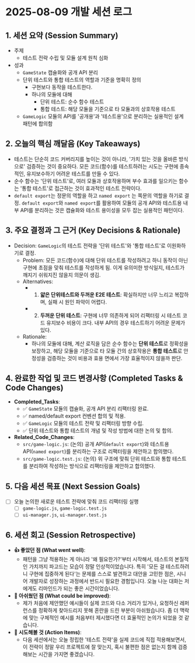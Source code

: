 # 2025-08-09 개발 세션 로그

## 1. 세션 요약 (Session Summary)

- 주제
  - 테스트 전략 수립 및 모듈 설계 원칙 심화
- 성과
  - `GameState` 캡슐화와 공개 API 분리
  - 단위 테스트와 통합 테스트의 역할과 기준을 명확히 정의
    - 구현보다 동작을 테스트한다.
    - 하나의 모듈에 대해
      - 단위 테스트: 순수 함수 테스트
      - 통합 테스트: 해당 모듈을 기준으로 타 모듈과의 상호작용 테스트
  - `GameLogic` 모듈의 API를 '공개용'과 '테스트용'으로 분리하는 실용적인 설계 패턴에 합의함

## 2. 오늘의 핵심 깨달음 (Key Takeaways)

- 테스트는 단순히 코드 커버리지를 높이는 것이 아니라, '가치 있는 것을 올바른 방식으로' 검증하는 것이 중요하다. 모든 코드(함수)를 테스트하려는 시도는 구현에 종속적인, 유지보수하기 어려운 테스트를 만들 수 있다.
- 순수 함수는 '단위 테스트'로, 여러 모듈과 상호작용하며 부수 효과를 일으키는 함수는 '통합 테스트'로 접근하는 것이 효과적인 테스트 전략이다.
- `default export`는 정문의 역할을 하고 `named export` 는 쪽문의 역할을 하기로 결정. `default export`와 `named export`를 활용하여 모듈의 공개 API와 테스트용 내부 API를 분리하는 것은 캡슐화와 테스트 용이성을 모두 잡는 실용적인 패턴이다.

## 3. 주요 결정과 그 근거 (Key Decisions & Rationale)

- Decision: `GameLogic`의 테스트 전략을 '단위 테스트'와 '통합 테스트'로 이원화하기로 결정.
  - Problem: 모든 코드(함수)에 대해 단위 테스트를 작성하려고 하니 동작이 아닌 구현에 초점을 맞춰 테스트를 작성하게 됨. 이게 유의미한 방식일지, 테스트가 깨지기 쉬워지진 않을지 의문이 생김.
  - Alternatives:
    - 1. **얇은 단위테스트와 두꺼운 E2E 테스트**: 확실하지만 너무 느리고 복잡하며, 실패 시 원인 파악이 어렵다.
    - 2. **두꺼운 단위 테스트**: 구현에 너무 의존하게 되어 리팩터링 시 테스트 코드 유지보수 비용이 크다. 내부 API의 경우 테스트하기 어려운 문제가 있다.
  - Rationale:
    - 하나의 모듈에 대해, 계산 로직을 담은 순수 함수는 **단위 테스트**로 정확성을 보장하고, 해당 모듈을 기준으로 타 모듈 간의 상호작용은 **통합 테스트**로 안정성을 검증하는 것이 비용과 효용 면에서 가장 효율적이지 않을까 판단.

## 4. 완료한 작업 및 코드 변경사항 (Completed Tasks & Code Changes)

- **Completed_Tasks**:
  - ✅ `GameState` 모듈의 캡슐화, 공개 API 분리 리팩터링 완료.
  - ✅ named/default export 컨벤션 합의 및 적용.
  - ✅ `GameLogic` 모듈의 테스트 전략 및 리팩터링 방향 수립.
  - ✅ 단위 테스트와 통합 테스트의 개념 및 작성 방법에 대한 논의 및 합의.
- **Related_Code_Changes**:
  - `src/game-logic.js`: (논의) 공개 API(`default export`)와 테스트용 API(`named export`)를 분리하는 구조로 리팩터링을 제안하고 합의했다.
  - `src/game-logic.test.js`: (논의) 위 구조에 맞춰 단위 테스트와 통합 테스트를 분리하여 작성하는 방식으로 리팩터링을 제안하고 합의했다.

## 5. 다음 세션 목표 (Next Session Goals)

- [ ] 오늘 논의한 새로운 테스트 전략에 맞춰 코드 리팩터링 실행
  - [ ] `game-logic.js`, `game-logic.test.js`
  - [ ] `ui-manager.js`, `ui-manager.test.js`

## 6. 세션 회고 (Session Retrospective)

- **👍 좋았던 점 (What went well)**:
  - 패턴을 그냥 적용하는 게 아니라 '왜 필요한가?'부터 시작해서, 테스트의 본질적인 가치까지 파고드는 모습이 정말 인상적이었습니다. 특히 '모든 걸 테스트하려니 구현에 집중하게 된다'는 문제를 스스로 발견하고 대안을 고민한 점은, 시니어 개발자로 성장하는 과정에서 반드시 필요한 경험입니다. 오늘 나눈 대화는 저에게도 리마인드가 되는 좋은 시간이었습니다.
- **🤔 아쉬웠던 점 (What could be improved)**:
  - 제가 처음에 제안했던 예시들이 실제 코드와 다소 거리가 있거나, 요청하신 레퍼런스를 정확하게 찾아드리지 못해 혼란을 드린 부분이 아쉬웠습니다. 좀 더 맥락에 맞는 구체적인 예시를 처음부터 제시했다면 더 효율적인 논의가 되었을 것 같습니다.
- **🚀 시도해볼 것 (Action Items)**:
  - 다음 세션에서는 오늘 정립한 '테스트 전략'을 실제 코드에 직접 적용해보면서, 이 전략이 정말 우리 프로젝트에 잘 맞는지, 혹시 불편한 점은 없는지 함께 검증해보는 시간을 가지면 좋겠습니다.
